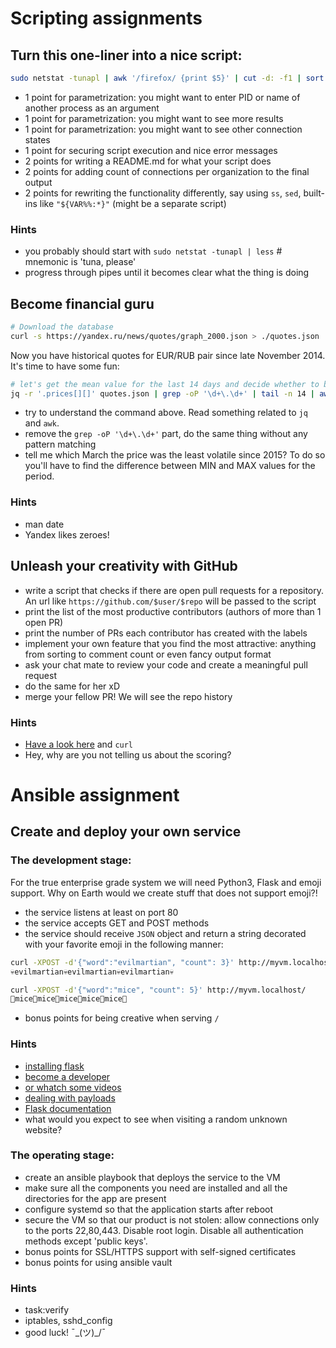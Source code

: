 # Scripting assignments
## Turn this one-liner into a nice script:
```sh
sudo netstat -tunapl | awk '/firefox/ {print $5}' | cut -d: -f1 | sort | uniq -c | sort | tail -n5 | grep -oP '(\d+\.){3}\d+' | while read IP ; do whois $IP | awk -F':' '/^Organization/ {print $2}' ; done
```
* 1 point for parametrization: you might want to enter PID or name of another process as an argument
* 1 point for parametrization: you might want to see more results
* 1 point for parametrization: you might want to see other connection states
* 1 point for securing script execution and nice error messages
* 2 points for writing a README.md for what your script does
* 2 points for adding count of connections per organization to the final output
* 2 points for rewriting the functionality differently, say using `ss`, `sed`, built-ins like `"${VAR%%:*}"` (might be a separate script)

### Hints
* you probably should start with `sudo netstat -tunapl | less` # mnemonic is 'tuna, please'
* progress through pipes until it becomes clear what the thing is doing


## Become financial guru
```sh
# Download the database
curl -s https://yandex.ru/news/quotes/graph_2000.json > ./quotes.json
```
Now you have historical quotes for EUR/RUB pair since late November 2014. It's time to have some fun:
```sh
# let's get the mean value for the last 14 days and decide whether to buy Euros:
jq -r '.prices[][]' quotes.json | grep -oP '\d+\.\d+' | tail -n 14 | awk -v mean=0 '{mean+=$1} END {print mean/14}'
```
* try to understand the command above. Read something related to `jq` and `awk`.
* remove the `grep -oP '\d+\.\d+'` part, do the same thing without any pattern matching
* tell me which March the price was the least volatile since 2015? To do so you'll have to find the difference between MIN and MAX values for the period.

### Hints
* man date
* Yandex likes zeroes!


## Unleash your creativity with GitHub
* write a script that checks if there are open pull requests for a repository. An url like `https://github.com/$user/$repo` will be passed to the script
* print the list of the most productive contributors (authors of more than 1 open PR)
* print the number of PRs each contributor has created with the labels
* implement your own feature that you find the most attractive: anything from sorting to comment count or even fancy output format
* ask your chat mate to review your code and create a meaningful pull request
* do the same for her xD
* merge your fellow PR! We will see the repo history

### Hints
* [Have a look here](https://github.com/trending) and `curl`
* Hey, why are you not telling us about the scoring?


# Ansible assignment
## Create and deploy your own service
### The development stage:
For the true enterprise grade system we will need Python3, Flask and emoji support. Why on Earth would we create stuff that does not support emoji?!

* the service listens at least on port 80
* the service accepts GET and POST methods
* the service should receive `JSON` object and return a string decorated with your favorite emoji in the following manner:
```sh
curl -XPOST -d'{"word":"evilmartian", "count": 3}' http://myvm.localhost/
💀evilmartian💀evilmartian💀evilmartian💀

curl -XPOST -d'{"word":"mice", "count": 5}' http://myvm.localhost/
🐘mice🐘mice🐘mice🐘mice🐘mice🐘
```
* bonus points for being creative when serving `/`

### Hints
* [installing flask](https://flask.palletsprojects.com/en/1.1.x/installation/#installation)
* [become a developer](https://flask.palletsprojects.com/en/1.1.x/quickstart/)
* [or whatch some videos](https://www.youtube.com/watch?v=Tv6qXtc4Whs)
* [dealing with payloads](https://www.digitalocean.com/community/tutorials/processing-incoming-request-data-in-flask)
* [Flask documentation](https://flask.palletsprojects.com/en/1.1.x/api/#flask.Request.get_json)
* what would you expect to see when visiting a random unknown website?

### The operating stage:
* create an ansible playbook that deploys the service to the VM
* make sure all the components you need are installed and all the directories for the app are present
* configure systemd so that the application starts after reboot
* secure the VM so that our product is not stolen: allow connections only to the ports 22,80,443. Disable root login. Disable all authentication methods except 'public keys'.
* bonus points for SSL/HTTPS support with self-signed certificates
* bonus points for using ansible vault

### Hints
* task:verify
* iptables, sshd_config
* good luck! ¯\_(ツ)_/¯